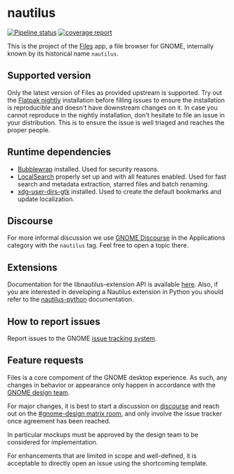 # nautilus
[![Pipeline status](https://gitlab.gnome.org/GNOME/nautilus/badges/main/pipeline.svg)](https://gitlab.gnome.org/GNOME/nautilus/commits/main)
[![coverage report](https://gitlab.gnome.org/GNOME/nautilus/badges/main/coverage.svg)](https://gitlab.gnome.org/GNOME/nautilus/commits/main) 

This is the project of the [Files](https://apps.gnome.org/Nautilus/) app, a file browser for
GNOME, internally known by its historical name `nautilus`.

## Supported version
Only the latest version of Files as provided upstream is supported. Try out the [Flatpak nightly](https://welcome.gnome.org/en/app/Nautilus/#installing-a-nightly-build) installation before filling issues to ensure the installation is reproducible and doesn't have downstream changes on it. In case you cannot reproduce in the nightly installation, don't hesitate to file an issue in your distribution. This is to ensure the issue is well triaged and reaches the proper people.

## Runtime dependencies
- [Bubblewrap](https://github.com/projectatomic/bubblewrap) installed. Used for security reasons.
- [LocalSearch](https://gitlab.gnome.org/GNOME/localsearch) properly set up and with all features enabled. Used for fast search and metadata extraction, starred files and batch renaming.
- [xdg-user-dirs-gtk](https://gitlab.gnome.org/GNOME/xdg-user-dirs-gtk) installed.  Used to create the default bookmarks and update localization.

## Discourse

For more informal discussion we use [GNOME Discourse](https://discourse.gnome.org/tags/nautilus) in the Applications category with the `nautilus` tag. Feel free to open a topic there.

## Extensions

Documentation for the libnautilus-extension API is available [here](https://gnome.pages.gitlab.gnome.org/nautilus/).  Also, if you are interested in developing a Nautilus extension in Python you should refer to the [nautilus-python](https://gnome.pages.gitlab.gnome.org/nautilus-python/) documentation.

## How to report issues

Report issues to the GNOME [issue tracking system](https://gitlab.gnome.org/GNOME/nautilus/issues).

## Feature requests

Files is a core compoment of the GNOME desktop experience. As such, any changes in behavior or appearance only happen in accordance with the [GNOME design team][design-team].

For major changes, it is best to start a discussion on [discourse] and reach out on the [#gnome-design matrix room][design-room], and only involve the issue tracker once agreement has been reached.

In particular mockups must be approved by the design team to be considered for implementation.

For enhancements that are limited in scope and well-defined, it is acceptable to directly open an issue using the shortcoming template.

[design-team]: https://gitlab.gnome.org/Teams/Design
[discourse]: https://discourse.gnome.org/tag/nautilus
[design-room]: https://matrix.to/#/#gnome-design:gnome.org
